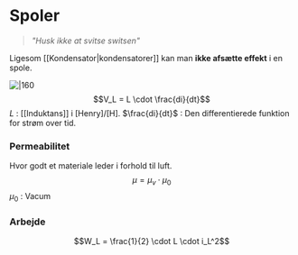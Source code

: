 # Spoler
> *"Husk ikke at svitse switsen"*

Ligesom [[Kondensator|kondensatorer]] kan man **ikke afsætte effekt** i en spole.

![|160](https://external-content.duckduckgo.com/iu/?u=https%3A%2F%2Fclipground.com%2Fimages%2Finductor-clipart-11.jpg&f=1&nofb=1&ipt=021d6a90a0352ce1d3f8da09c7f7a575fe42fbbfac1b645471a8829f2a018c63&ipo=images)
$$V_L = L \cdot \frac{di}{dt}$$
$L$ : [[Induktans]] i $[\text{Henry}]$/$[\text{H}]$.
$\frac{di}{dt}$ : Den differentierede funktion for strøm over tid.

### Permeabilitet
Hvor godt et materiale leder i forhold til luft.
$$\mu = \mu_v \cdot \mu_{0}$$
$\mu_0$ : Vacum

### Arbejde
$$W_L = \frac{1}{2} \cdot L \cdot i_L^2$$